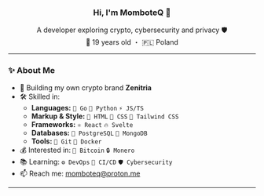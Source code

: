 <div align="center">

### Hi, I'm MomboteQ 👋  
A developer exploring crypto, cybersecurity and privacy 🛡️<br/>
🎂 19 years old ・ 🇵🇱 Poland

</div>

---

### ✨ About Me

- 🚀 Building my own crypto brand **Zenitria**
- 🛠️ Skilled in:
  - **Languages:** `🐹 Go` `🐍 Python` `⚡ JS/TS`
  - **Markup & Style:** `📄 HTML` `🎨 CSS` `💨 Tailwind CSS`
  - **Frameworks:** `⚛️ React` `🔥 Svelte`
  - **Databases:** `🐘 PostgreSQL` `🍃 MongoDB`  
  - **Tools:** `🔗 Git` `🐳 Docker`  
- 💰 Interested in: `💸 Bitcoin` `🔒 Monero`
- 📚 Learning: `⚙️ DevOps` `🔄 CI/CD` `🛡️ Cybersecurity`
- 📫 Reach me: [momboteq@proton.me](mailto:momboteq@proton.me)

---

